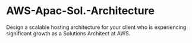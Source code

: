 # AWS-Apac-Sol.-Architecture
Design a scalable hosting architecture for your client who is experiencing significant growth as a Solutions Architect at AWS.
